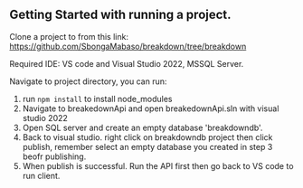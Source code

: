 ## Getting Started with running a project.

Clone a project to from this link: https://github.com/SbongaMabaso/breakdown/tree/breakdown

Required IDE: VS code and Visual Studio 2022, MSSQL Server.

Navigate to project directory, you can run:

1. run `npm install` to install node_modules
2. Navigate to breakedownApi and open breakedownApi.sln with visual studio 2022
3. Open SQL server and create an empty database 'breakdowndb'.
4. Back to visual studio. right click on breakdowndb project then click publish, remember select an empty database you created in step 3 beofr publishing.
5. When publish is successful. Run the API first then go back to VS code to run client.

